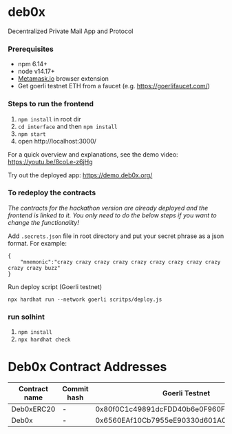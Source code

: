 # deb0x
Decentralized Private Mail App and Protocol

### Prerequisites
* npm 6.14+
* node v14.17+
* [Metamask.io](https://metamask.io) browser extension
* Get goerli testnet ETH from a faucet (e.g. https://goerlifaucet.com/)

### Steps to run the frontend

1. `npm install` in root dir
2. `cd interface` and then `npm install`
3. `npm start`
4. open http://localhost:3000/

For a quick overview and explanations, see the demo video: https://youtu.be/8coLe-z6jHg 

Try out the deployed app: https://demo.deb0x.org/

### To redeploy the contracts
_The contracts for the hackathon version are already deployed and the frontend is linked to it. You only need to do the below steps if you want to change the functionality!_

Add `.secrets.json` file in root directory and put your secret phrase as a json format. For example:
```
{
    "mnemonic":"crazy crazy crazy crazy crazy crazy crazy crazy crazy crazy crazy buzz"
}
```

Run deploy script (Goerli testnet)
```
npx hardhat run --network goerli scritps/deploy.js
```

### run solhint
1. `npm install` 
2. `npx hardhat check`


# Deb0x Contract Addresses 

| Contract name            | Commit hash | Goerli Testnet                                 | Mainnet                                |
| ------------------------ | ----------- | ------------------------------------------- | ------------------------------------------ | 
| Deb0xERC20               |  -          | 0x80f0C1c49891dcFDD40b6e0F960F84E6042bcB6F |  |
| Deb0x                    |  -          | 0x6560EAf10Cb7955eE90330d601A018daBf2156f3  |  |

